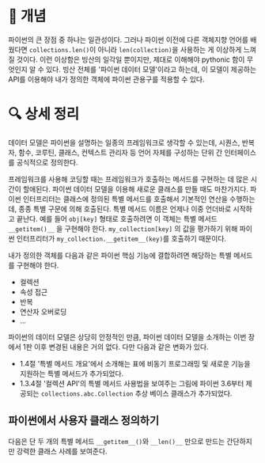<!-- Date: 2025-02-11 -->
<!-- Update Date: 2025-02-11 -->
<!-- File ID: 837653a0-e47d-41df-a6b0-656ef229711e -->
<!-- Author: Seoyeon Jang -->

# 📌 개념

파이썬의 큰 장점 중 하나는 일관성이다. 그러나 파이썬 이전에 다른 객체지향 언어를 배웠다면 `collections.len()`이 아니라 `len(collection)`을 사용하는 게 이상하게 느껴질 것이다. 이런
이상함은 빙산의 일각일 뿐이지만, 제대로 이해해야 pythonic 함이 무엇인지 알 수 있다. 빙산 전체를 '파이썬 데이터 모델'이라고 하는데, 이 모델이 제공하는 API를 이용해야 내가 정의한 객체에 파이썬
관용구를 적용할 수 있다.

# 🔍 상세 정리

데이터 모델은 파이썬을 설명하는 일종의 프레임워크로 생각할 수 있는데, 시퀀스, 반복자, 함수, 코루틴, 클래스, 컨텍스트 관리자 등 언어 자체를 구성하는 단위 간 인터페이스를 공식적으로 정의한다.

프레임워크를 사용해 코딩할 때는 프레임워크가 호출하는 메서드를 구현하는 데 많은 시간이 할애된다. 파이썬 데이터 모델을 이용해 새로운 클래스를 만들 때도 마찬가지다.
파이썬 인터프리터는 클래스에 정의된 특별 메서드를 호출해서 기본적인 연산을 수행하는데, 종종 특별 구문에 의해 호출된다.
특별 메서드 이름은 언제나 이중 언더바로 시작하고 끝난다. 예를 들어 `obj[key]` 형태로 호출하려면 이 객체는 특별 메서드 `__getitem()__` 을 구현해야 한다.
`my_collection[key]` 의 값을 평가하기 위해 파이썬 인터프리터가 `my_collection.__getitem__(key)`를 호출하기 때문이다.

내가 정의한 객체를 다음과 같은 파이썬 핵심 기능에 결합하려면 해당하는 특별 메서드를 구현해야 한다.

- 컬렉션
- 속성 접근
- 반복
- 연산자 오버로딩
- ...

파이썬의 데이터 모델은 상당히 안정적인 만큼, 파이썬 데이터 모델을 소개하는 이번 장에서 1판 이후 변경된 내용은 거의 없다. 다만 다음과 같은 변화가 있다.

- 1.4절 '특별 메서드 개요'에서 소개해는 표에 비동기 프로그래밍 및 새로운 기능을 지원하는 특별 메서드가 추가되었다.
- 1.3.4절 '컬렉션 API'의 특별 메서드 사용법을 보여주는 그림에 파이썬 3.6부터 제공되는 `collections.abc.Collection` 추상 베이스 클래스가 추가되었다.

## 파이썬에서 사용자 클래스 정의하기

다음은 단 두 개의 특별 메서드 `__getitem__()`와 `__len()__` 만으로 만드는 간단하지만 강력한 클래스 사례를 보여준다.